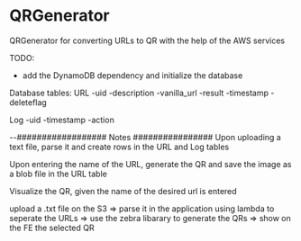 # QRGenerator
QRGenerator for converting URLs to QR with the help of the AWS services

TODO:
- add the DynamoDB dependency and initialize the database


Database tables:
URL
-uid
-description
-vanilla_url
-result
-timestamp
-deleteflag

Log
-uid
-timestamp
-action

--################## Notes ################
Upon uploading a text file, parse it and create rows in the URL and Log tables

Upon entering the name of the URL, generate the QR and save the image as a blob file in the URL table

Visualize the QR, given the name of the desired url is entered

upload a .txt file on the S3 
=>
parse it in the application using lambda to seperate the URLs
=>
use the zebra libarary to generate the QRs
=>
show on the FE the selected QR
